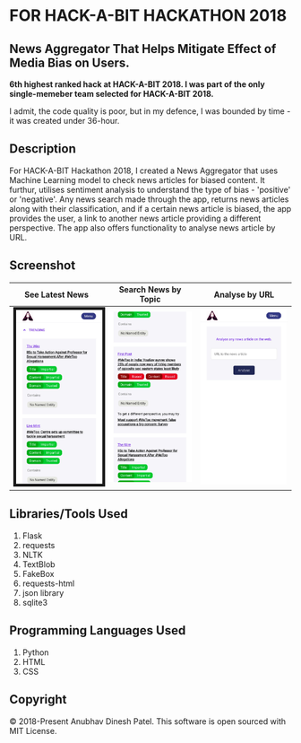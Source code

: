 # FOR HACK-A-BIT HACKATHON 2018 

## News Aggregator That Helps Mitigate Effect of Media Bias on Users.

<b>6th highest ranked hack at HACK-A-BIT 2018. I was part of the only single-memeber team selected for HACK-A-BIT 2018. </b> 

I admit, the code quality is poor, but in my defence, I was bounded by time - it was created under 36-hour. 

## Description
For HACK-A-BIT Hackathon 2018, I created a News Aggregator that uses Machine Learning model to check news articles for biased content. It furthur, utilises sentiment analysis to understand the type of bias - 'positive' or 'negative'. Any news search made through the app, returns news articles along with their classification, and if a certain news article is biased, the app provides the user, a link to another news article providing a different perspective. The app also offers functionality to analyse news article by URL. 

## Screenshot
See Latest News | Search News by Topic | Analyse by URL
--- | --- | ---
<img src="static/img/WhatsApp%20Image%202018-10-29%20at%202.18.15%20PM%20(1).jpeg" width="250" border="5"> | <img src="static/img/WhatsApp%20Image%202018-10-29%20at%202.18.30%20PM%20(2).jpeg" width="250"> | <img src="static/img/WhatsApp%20Image%202018-10-29%20at%202.18.30%20PM%20(3).jpeg" width="250">

## Libraries/Tools Used
1. Flask
1. requests
1. NLTK
1. TextBlob
1. FakeBox
1. requests-html
1. json library
1. sqlite3

## Programming Languages Used
1. Python
1. HTML
1. CSS

## Copyright
&copy; 2018-Present Anubhav Dinesh Patel. This software is open sourced with MIT License.
